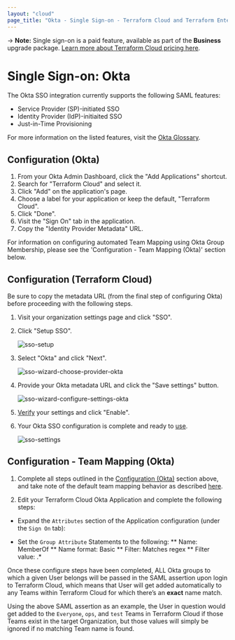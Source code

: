 ```yaml
---
layout: "cloud"
page_title: "Okta - Single Sign-on - Terraform Cloud and Terraform Enterprise"
---
```


-> **Note:** Single sign-on is a paid feature, available as part of the **Business** upgrade package. [Learn more about Terraform Cloud pricing here](https://www.hashicorp.com/products/terraform/pricing/).

# Single Sign-on: Okta

The Okta SSO integration currently supports the following SAML features:

- Service Provider (SP)-initiated SSO
- Identity Provider (IdP)-initiaited SSO
- Just-in-Time Provisioning

For more information on the listed features, visit the [Okta Glossary](https://help.okta.com/en/prod/Content/Topics/Reference/glossary.htm).

## Configuration (Okta)

1. From your Okta Admin Dashboard, click the "Add Applications" shortcut.
2. Search for "Terraform Cloud" and select it.
3. Click "Add" on the application's page.
4. Choose a label for your application or keep the default, "Terraform Cloud".
5. Click "Done".
6. Visit the "Sign On" tab in the application.
7. Copy the "Identity Provider Metadata" URL.

For information on configuring automated Team Mapping using Okta Group Membership, please see the 'Configuration - Team Mapping (Okta)' section below. 

## Configuration (Terraform Cloud)

Be sure to copy the metadata URL (from the final step of configuring Okta) before proceeding with the following steps.

1. Visit your organization settings page and click "SSO".

2. Click "Setup SSO".

    ![sso-setup](../images/sso/setup.png)

3. Select "Okta" and click "Next".

    ![sso-wizard-choose-provider-okta](../images/sso/wizard-choose-provider-okta.png)

4. Provide your Okta metadata URL and click the "Save settings" button.

    ![sso-wizard-configure-settings-okta](../images/sso/wizard-configure-settings-okta.png)

5. [Verify](./testing.html) your settings and click "Enable".

6. Your Okta SSO configuration is complete and ready to [use](../single-sign-on.html#using-sso).

    ![sso-settings](../images/sso/settings-okta.png)

## Configuration - Team Mapping (Okta)
1. Complete all steps outlined in the [Configuration (Okta)](https://www.terraform.io/docs/cloud/users-teams-organizations/single-sign-on/okta.html#configuration-okta-) section above, and take note of the default team mapping behavior as described [here](https://www.terraform.io/docs/cloud/users-teams-organizations/single-sign-on.html#managing-team-membership-through-sso).

2. Edit your Terraform Cloud Okta Application and complete the following steps:
* Expand the `Attributes` section of the Application configuration (under the `Sign On` tab):

* Set the `Group Attribute` Statements to the following:
** Name: MemberOf
** Name format: Basic
** Filter: Matches regex
** Filter value: .*

Once these configure steps have been completed, ALL Okta groups to which a given User belongs will be passed in the SAML assertion upon login to Terraform Cloud, which means that User will get added automatically to any Teams within Terraform Cloud for which there’s an **exact** name match.  

Using the above SAML assertion as an example, the User in question would get added to the `Everyone`, `ops`, and `test` Teams in Terraform Cloud if those Teams exist in the target Organization, but those values will simply be ignored if no matching Team name is found.
